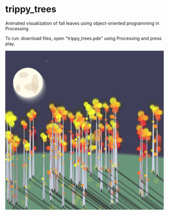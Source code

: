 # trippy_trees
Animated visualization of fall leaves using object-oriented programming in Processing

To run: download files, open "trippy_trees.pde" using Processing and press play.

![Treeees!!!](/screenshots/trippy_trees1.png?raw=true "Treees!")
